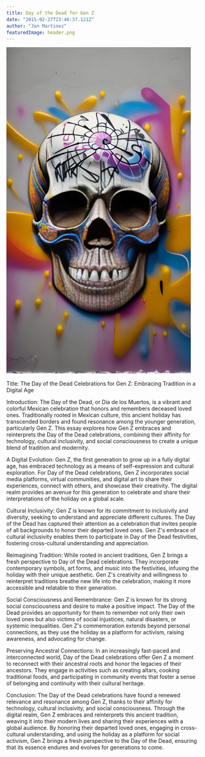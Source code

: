 ```yaml
---
title: Day of the Dead for Gen Z
date: "2015-02-27T23:46:37.121Z"
author: "Jon Martinez"
featuredImage: header.png
---
```



![Day of the Dead Skull](header.png)

Title: The Day of the Dead Celebrations for Gen Z: Embracing Tradition in a Digital Age

Introduction:
The Day of the Dead, or Dia de los Muertos, is a vibrant and colorful Mexican celebration that honors and remembers deceased loved ones. Traditionally rooted in Mexican culture, this ancient holiday has transcended borders and found resonance among the younger generation, particularly Gen Z. This essay explores how Gen Z embraces and reinterprets the Day of the Dead celebrations, combining their affinity for technology, cultural inclusivity, and social consciousness to create a unique blend of tradition and modernity.

A Digital Evolution:
Gen Z, the first generation to grow up in a fully digital age, has embraced technology as a means of self-expression and cultural exploration. For Day of the Dead celebrations, Gen Z incorporates social media platforms, virtual communities, and digital art to share their experiences, connect with others, and showcase their creativity. The digital realm provides an avenue for this generation to celebrate and share their interpretations of the holiday on a global scale.

Cultural Inclusivity:
Gen Z is known for its commitment to inclusivity and diversity, seeking to understand and appreciate different cultures. The Day of the Dead has captured their attention as a celebration that invites people of all backgrounds to honor their departed loved ones. Gen Z's embrace of cultural inclusivity enables them to participate in Day of the Dead festivities, fostering cross-cultural understanding and appreciation.

Reimagining Tradition:
While rooted in ancient traditions, Gen Z brings a fresh perspective to Day of the Dead celebrations. They incorporate contemporary symbols, art forms, and music into the festivities, infusing the holiday with their unique aesthetic. Gen Z's creativity and willingness to reinterpret traditions breathe new life into the celebration, making it more accessible and relatable to their generation.

Social Consciousness and Remembrance:
Gen Z is known for its strong social consciousness and desire to make a positive impact. The Day of the Dead provides an opportunity for them to remember not only their own loved ones but also victims of social injustices, natural disasters, or systemic inequalities. Gen Z's commemoration extends beyond personal connections, as they use the holiday as a platform for activism, raising awareness, and advocating for change.

Preserving Ancestral Connections:
In an increasingly fast-paced and interconnected world, Day of the Dead celebrations offer Gen Z a moment to reconnect with their ancestral roots and honor the legacies of their ancestors. They engage in activities such as creating altars, cooking traditional foods, and participating in community events that foster a sense of belonging and continuity with their cultural heritage.

Conclusion:
The Day of the Dead celebrations have found a renewed relevance and resonance among Gen Z, thanks to their affinity for technology, cultural inclusivity, and social consciousness. Through the digital realm, Gen Z embraces and reinterprets this ancient tradition, weaving it into their modern lives and sharing their experiences with a global audience. By honoring their departed loved ones, engaging in cross-cultural understanding, and using the holiday as a platform for social activism, Gen Z brings a fresh perspective to the Day of the Dead, ensuring that its essence endures and evolves for generations to come.